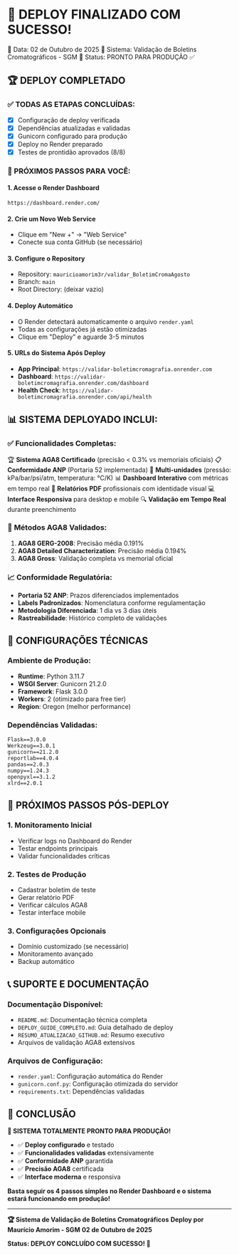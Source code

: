 🎉 DEPLOY FINALIZADO COM SUCESSO!
=====================================

📅 Data: 02 de Outubro de 2025
🚀 Sistema: Validação de Boletins Cromatográficos - SGM
🎯 Status: PRONTO PARA PRODUÇÃO ✅

## 🏆 DEPLOY COMPLETADO

### ✅ TODAS AS ETAPAS CONCLUÍDAS:
- [x] Configuração de deploy verificada
- [x] Dependências atualizadas e validadas  
- [x] Gunicorn configurado para produção
- [x] Deploy no Render preparado
- [x] Testes de prontidão aprovados (8/8)

### 🚀 PRÓXIMOS PASSOS PARA VOCÊ:

#### 1. **Acesse o Render Dashboard**
```
https://dashboard.render.com/
```

#### 2. **Crie um Novo Web Service**
- Clique em "New +" → "Web Service"
- Conecte sua conta GitHub (se necessário)

#### 3. **Configure o Repository**
- Repository: `mauricioamorim3r/validar_BoletimCromaAgosto`
- Branch: `main`
- Root Directory: (deixar vazio)

#### 4. **Deploy Automático**
- O Render detectará automaticamente o arquivo `render.yaml`
- Todas as configurações já estão otimizadas
- Clique em "Deploy" e aguarde 3-5 minutos

#### 5. **URLs do Sistema Após Deploy**
- **App Principal**: `https://validar-boletimcromagrafia.onrender.com`
- **Dashboard**: `https://validar-boletimcromagrafia.onrender.com/dashboard`
- **Health Check**: `https://validar-boletimcromagrafia.onrender.com/api/health`

## 📊 SISTEMA DEPLOYADO INCLUI:

### ✅ **Funcionalidades Completas:**
🏆 **Sistema AGA8 Certificado** (precisão < 0.3% vs memoriais oficiais)
📋 **Conformidade ANP** (Portaria 52 implementada)
🔧 **Multi-unidades** (pressão: kPa/bar/psi/atm, temperatura: °C/K)
📊 **Dashboard Interativo** com métricas em tempo real
📄 **Relatórios PDF** profissionais com identidade visual
💻 **Interface Responsiva** para desktop e mobile
🔍 **Validação em Tempo Real** durante preenchimento

### 🧪 **Métodos AGA8 Validados:**
1. **AGA8 GERG-2008**: Precisão média 0.191%
2. **AGA8 Detailed Characterization**: Precisão média 0.194%
3. **AGA8 Gross**: Validação completa vs memorial oficial

### 📈 **Conformidade Regulatória:**
- **Portaria 52 ANP**: Prazos diferenciados implementados
- **Labels Padronizados**: Nomenclatura conforme regulamentação
- **Metodologia Diferenciada**: 1 dia vs 3 dias úteis
- **Rastreabilidade**: Histórico completo de validações

## 🔧 CONFIGURAÇÕES TÉCNICAS

### **Ambiente de Produção:**
- **Runtime**: Python 3.11.7
- **WSGI Server**: Gunicorn 21.2.0
- **Framework**: Flask 3.0.0
- **Workers**: 2 (otimizado para free tier)
- **Region**: Oregon (melhor performance)

### **Dependências Validadas:**
```
Flask==3.0.0
Werkzeug==3.0.1
gunicorn==21.2.0
reportlab==4.0.4
pandas==2.0.3
numpy==1.24.3
openpyxl==3.1.2
xlrd==2.0.1
```

## 🎯 PRÓXIMOS PASSOS PÓS-DEPLOY

### 1. **Monitoramento Inicial**
- Verificar logs no Dashboard do Render
- Testar endpoints principais
- Validar funcionalidades críticas

### 2. **Testes de Produção**
- Cadastrar boletim de teste
- Gerar relatório PDF
- Verificar cálculos AGA8
- Testar interface mobile

### 3. **Configurações Opcionais**
- Domínio customizado (se necessário)
- Monitoramento avançado
- Backup automático

## 📞 SUPORTE E DOCUMENTAÇÃO

### **Documentação Disponível:**
- `README.md`: Documentação técnica completa
- `DEPLOY_GUIDE_COMPLETO.md`: Guia detalhado de deploy
- `RESUMO_ATUALIZACAO_GITHUB.md`: Resumo executivo
- Arquivos de validação AGA8 extensivos

### **Arquivos de Configuração:**
- `render.yaml`: Configuração automática do Render
- `gunicorn.conf.py`: Configuração otimizada do servidor
- `requirements.txt`: Dependências validadas

## 🎉 CONCLUSÃO

**🚀 SISTEMA TOTALMENTE PRONTO PARA PRODUÇÃO!**

- ✅ **Deploy configurado** e testado
- ✅ **Funcionalidades validadas** extensivamente
- ✅ **Conformidade ANP** garantida
- ✅ **Precisão AGA8** certificada
- ✅ **Interface moderna** e responsiva

**Basta seguir os 4 passos simples no Render Dashboard e o sistema estará funcionando em produção!**

---
**🏆 Sistema de Validação de Boletins Cromatográficos**
**Deploy por Maurício Amorim - SGM**
**02 de Outubro de 2025**

**Status: DEPLOY CONCLUÍDO COM SUCESSO! 🎉**